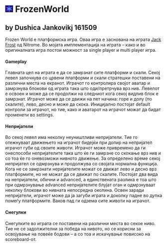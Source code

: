 # <img src="https://github.com/djankovik/FrozenWorld/blob/master/FrozenWorld/Resources/Snowflake1.jpg" alt="icon" width="25px"/> FrozenWorld 
## by Dushica Jankovikj 161509
Frozen World е платформска игра. Оваа игра е заснована на играта [Jack Frost]( http://www.nitrome.com/games/jackfrost/#.XRno5-j_xPa) од Nitrome. Во мојата имплементација на играта – како и во оригиналната игра постои можност за single player и multi player игра.
#### Gameplay
Главната цел на играта е да се замрзнат сите платформи и скали. Секој левел започнува со црвени платформи и скали стратешки поставени на различни места на екранот. Играчот го контролира својот аватар и замрзнува блокови од играта така што оди/претрчува врз нив. Левелот е освоен и може да се продолжи на следниот кога секој видлив блок е замрзнат.
Играчот може да се движи на пет начина: горе и долу (по скалите), лево, десно и може да скока. Иницијално постојат default  контроли за играчот, но тие, како и аватарот на играчот можат да бидат променети во settings.
#### Непријатели
Во секој левел има неколку неуништливи непријатели. Тие го отежнуваат движењето на играчот бидејќи при допир на непријател играчот губи од своите животи. Играчот може привремено да ги онеспособи непријателите така што ќе ги замрзне со скокање врз нив и со тоа ќе го оневозможи нивното движење. За определено време секој непријател се одмрзнува и продолжува со својата нормална функција. Кога не се замрзнати неријателите можат се движат лево и десно врз платформите, но не можат да се движат по скалите. Постојат два вида на непријатели, обични и advanced, а единствената разлика е тоа што при одмрзнување advanced непријателите блујат оган и одмрзнуваат неколку блокови во нивната непосредна околина.
Освен заради непријатели, играчот може да ја загуби играта и доколку падне во дупка помеѓу платформите. Ваков пад ги одзема сите животи на играчот.
#### Снегулки
Снегулките во играта се поставени на различни места во секое ниво. Тие не се задолжителни за победа на нивото, но се корисни за освојување на повеќе бодови – а со тоа и искачување повисоко на scoreboard-от.
